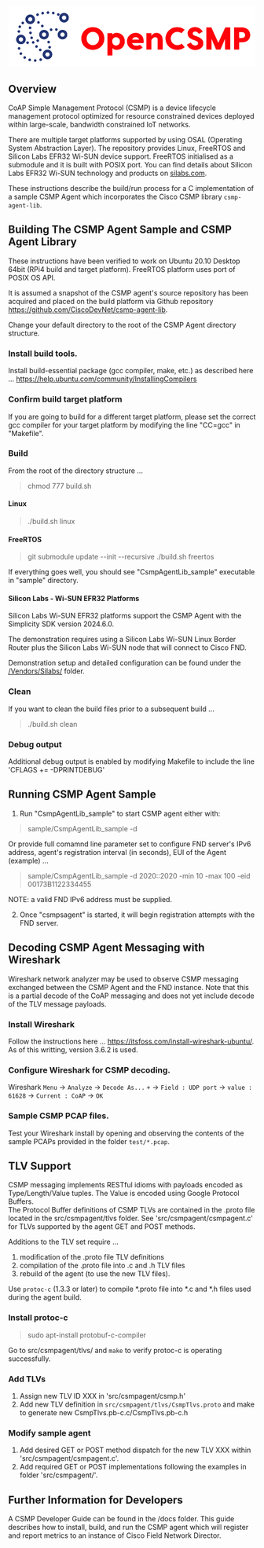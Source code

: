 ![Logo](images/logo.png)

## Overview
CoAP Simple Management Protocol (CSMP) is a device lifecycle management protocol optimized for resource constrained devices deployed within large-scale, bandwidth constrained IoT networks.

There are multiple target platforms supported by using OSAL (Operating System Abstraction Layer). The repository provides Linux, FreeRTOS and Silicon Labs EFR32 Wi-SUN device support. FreeRTOS initialised as a submodule and it is built with POSIX port. You can find details about Silicon Labs EFR32 Wi-SUN technology and products on [silabs.com](https://www.silabs.com/wireless/wi-sun).

These instructions describe the build/run process for a C implementation of a sample CSMP Agent which incorporates the Cisco CSMP library `csmp-agent-lib`.

## Building The CSMP Agent Sample and CSMP Agent Library

These instructions have been verified to work on Ubuntu 20.10 Desktop 64bit (RPi4 build and target platform). FreeRTOS platform uses port of POSIX OS API.

It is assumed a snapshot of the CSMP agent's source repository has been acquired and placed on the build platform via Github repository https://github.com/CiscoDevNet/csmp-agent-lib.

Change your default directory to the root of the CSMP Agent directory structure.

### Install build tools.
Install build-essential package (gcc compiler, make, etc.) as described here ... https://help.ubuntu.com/community/InstallingCompilers

### Confirm build target platform
If you are going to build for a different target platform, please set the correct gcc compiler for your target platform by modifying the line "CC=gcc" in "Makefile".

### Build
From the root of the directory structure ...

>   chmod 777 build.sh

#### Linux
>  ./build.sh linux

#### FreeRTOS
> git submodule update --init --recursive
> ./build.sh freertos

If everything goes well, you should see "CsmpAgentLib_sample" executable in "sample" directory.

#### Silicon Labs - Wi-SUN EFR32 Platforms

Silicon Labs Wi-SUN EFR32 platforms support the CSMP Agent with the Simplicity SDK version 2024.6.0. 

The demonstration requires using a Silicon Labs Wi-SUN Linux Border Router plus the Silicon Labs Wi-SUN node that will connect to Cisco FND.  

Demonstration setup and detailed configuration can be found under the [/Vendors/Silabs/](/Vendors/Silabs/Readme.md) folder.



### Clean
If you want to clean the build files prior to a subsequent build ...
>  ./build.sh clean

### Debug output
Additional debug output is enabled by modifying Makefile to include the line 'CFLAGS += -DPRINTDEBUG'

## Running CSMP Agent Sample
1. Run "CsmpAgentLib_sample" to start CSMP agent either with:
> sample/CsmpAgentLib_sample -d <FND IPv6 address>

Or provide full comamnd line parameter set to configure FND server's IPv6 address, agent's registration interval (in seconds), EUI of the Agent (example) ...
> sample/CsmpAgentLib_sample -d 2020::2020 -min 10 -max 100 -eid 00173B1122334455

NOTE: a valid FND IPv6 address must be supplied.

2. Once "csmpsagent" is started, it will begin registration attempts with the FND server.

## Decoding CSMP Agent Messaging with Wireshark
Wireshark network analyzer may be used to observe CSMP messaging exchanged between the CSMP Agent and the FND instance. Note that this is a partial decode of the CoAP messaging and does not yet include decode of the TLV message payloads.

### Install Wireshark
Follow the instructions here ... https://itsfoss.com/install-wireshark-ubuntu/.  As of this writting, version 3.6.2 is used.

### Configure Wireshark for CSMP decoding.
Wireshark `Menu` -> `Analyze` -> `Decode As...` `+` -> `Field : UDP port` -> `value : 61628` -> `Current : CoAP` -> `OK`

### Sample CSMP PCAP files.
Test your Wireshark install by opening and observing the contents of the sample PCAPs provided in the folder `test/*.pcap`.

## TLV Support
CSMP messaging implements RESTful idioms with payloads encoded as Type/Length/Value tuples. The Value is encoded using Google Protocol Buffers.  
The Protocol Buffer definitions of CSMP TLVs are contained in the .proto file located in the src/csmpagent/tlvs folder.
See 'src/csmpagent/csmpagent.c' for TLVs supported by the agent GET and POST methods.

Additions to the TLV set require ...
1. modification of the .proto file TLV definitions
2. compilation of the .proto file into .c and .h TLV files
3. rebuild of the agent (to use the new TLV files).  

Use `protoc-c` (1.3.3 or later) to compile *.proto file into *.c and *.h files used during the agent build.

### Install protoc-c
> sudo apt-install protobuf-c-compiler  


Go to src/csmpagent/tlvs/ and `make` to verify protoc-c is operating successfully.

### Add TLVs
1. Assign new TLV ID XXX in 'src/csmpagent/csmp.h'
2. Add new TLV definition in `src/csmpagent/tlvs/CsmpTlvs.proto` and make to generate new CsmpTlvs.pb-c.c/CsmpTlvs.pb-c.h

### Modify sample agent
1. Add desired GET or POST method dispatch for the new TLV XXX within 'src/csmpagent/csmpagent.c'.  
2. Add required GET or POST implementations following the examples in folder 'src/csmpagent/'.

## Further Information for Developers
A CSMP Developer Guide can be found in the /docs folder.  This guide describes how to install, build, and run the CSMP agent which will register and report metrics to an instance of Cisco Field Network Director.
